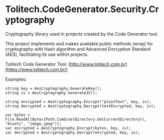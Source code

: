 # Tolitech.CodeGenerator.Security.Cryptography
Cryptography library used in projects created by the Code Generator tool.

This project implements and makes available public methods (wrap) for cryptography with Hash algorithm and Advanced Encryption Standard (AES), facilitating its use within projects. 

Tolitech Code Generator Tool: [http://www.tolitech.com.br](https://www.tolitech.com.br/)

Examples:

```
string key = AesCryptography.GenerateKey();
string iv = AesCryptography.GenerateIV();
```

```
string encrypted = AesCryptography.Encrypt("plainText", key, iv);
string decrypted = AesCryptography.Decrypt(textEncrypted, key, iv);
```

```
var bytes = File.ReadAllBytes(Path.Combine(Directory.GetCurrentDirectory(), "Assets", "image.jpeg"));
var encrypted = AesCryptography.Encrypt(bytes, key, iv);
var decrypted = AesCryptography.Decrypt(encrypted, key, iv);
```